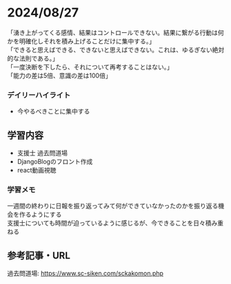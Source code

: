 # 2024/08/27
「湧き上がってくる感情、結果はコントロールできない。結果に繋がる行動は何かを明確化しそれを積み上げることだけに集中する。」  
「できると思えばできる、できないと思えばできない。これは、ゆるぎない絶対的な法則である。」  
「一度決断を下したら、それについて再考することはない。」  
「能力の差は5倍、意識の差は100倍」  

### デイリーハイライト
- 今やるべきことに集中する

## 学習内容
- 支援士 過去問道場
- DjangoBlogのフロント作成
- react動画視聴

### 学習メモ
一週間の終わりに日報を振り返ってみて何ができていなかったのかを振り返る機会を作るようにする  
支援士についても時間が迫っているように感じるが、今できることを日々積み重ねる  


## 参考記事・URL
過去問道場: <https://www.sc-siken.com/sckakomon.php>  

